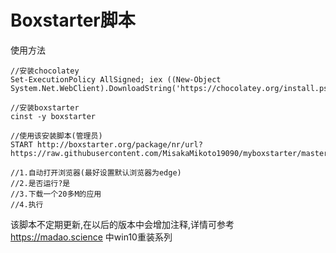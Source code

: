 # Boxstarter脚本
使用方法

```shell
//安装chocolatey
Set-ExecutionPolicy AllSigned; iex ((New-Object System.Net.WebClient).DownloadString('https://chocolatey.org/install.ps1'))

//安装boxstarter
cinst -y boxstarter

//使用该安装脚本(管理员)
START http://boxstarter.org/package/nr/url?https://raw.githubusercontent.com/MisakaMikoto19090/myboxstarter/master/program.txt

//1.自动打开浏览器(最好设置默认浏览器为edge)
//2.是否运行?是
//3.下载一个20多M的应用
//4.执行
```

该脚本不定期更新,在以后的版本中会增加注释,详情可参考<https://madao.science> 中win10重装系列
